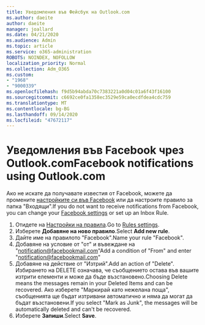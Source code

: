 ```yaml
---
title: Уведомления във Фейсбук на Outlook.com
ms.author: daeite
author: daeite
manager: joallard
ms.date: 04/21/2020
ms.audience: Admin
ms.topic: article
ms.service: o365-administration
ROBOTS: NOINDEX, NOFOLLOW
localization_priority: Normal
ms.collection: Adm_O365
ms.custom:
- "1968"
- "9000339"
ms.openlocfilehash: f9d5b94abda70c7383221a0d04c01a6f43f16100
ms.sourcegitcommit: c6692ce0fa1358ec3529e59ca0ecdfdea4cdc759
ms.translationtype: MT
ms.contentlocale: bg-BG
ms.lasthandoff: 09/14/2020
ms.locfileid: "47672117"
---
```

# <a name="facebook-notifications-using-outlookcom"></a><span data-ttu-id="ac08d-102">Уведомления във Facebook чрез Outlook.com</span><span class="sxs-lookup"><span data-stu-id="ac08d-102">Facebook notifications using Outlook.com</span></span>

<span data-ttu-id="ac08d-103">Ако не искате да получавате известия от Facebook, можете да промените [настройките си във Facebook](https://aka.ms/facebook-notifications-settings) или да настроите правило за папка "Входящи".</span><span class="sxs-lookup"><span data-stu-id="ac08d-103">If you do not want to receive notifications from Facebook, you can change your [Facebook settings](https://aka.ms/facebook-notifications-settings) or set up an Inbox Rule.</span></span>

1. <span data-ttu-id="ac08d-104">Отидете на [Настройки на правила](https://outlook.live.com/mail/options/mail/rules/inboxRules).</span><span class="sxs-lookup"><span data-stu-id="ac08d-104">Go to [Rules settings](https://outlook.live.com/mail/options/mail/rules/inboxRules).</span></span>
1. <span data-ttu-id="ac08d-105">Изберете **Добавяне на ново правило**.</span><span class="sxs-lookup"><span data-stu-id="ac08d-105">Select **Add new rule**.</span></span>
1. <span data-ttu-id="ac08d-106">Дайте име на правилото "Facebook".</span><span class="sxs-lookup"><span data-stu-id="ac08d-106">Name your rule "Facebook".</span></span>
1. <span data-ttu-id="ac08d-107">Добавяне на условие от "от" и въвеждане на "notification@facebookmail.com"</span><span class="sxs-lookup"><span data-stu-id="ac08d-107">Add a condition of "From" and enter "notification@facebookmail.com"</span></span>
1. <span data-ttu-id="ac08d-108">Добавяне на действие от "Изтрий".</span><span class="sxs-lookup"><span data-stu-id="ac08d-108">Add an action of "Delete".</span></span> <span data-ttu-id="ac08d-109">Избирането на DELETE означава, че съобщението остава във вашите изтрити елементи и може да бъде възстановено.</span><span class="sxs-lookup"><span data-stu-id="ac08d-109">Choosing Delete means the messages remain in your Deleted Items and can be recovered.</span></span> <span data-ttu-id="ac08d-110">Ако изберете "Маркирай като нежелана поща", съобщенията ще бъдат изтривани автоматично и няма да могат да бъдат възстановени.</span><span class="sxs-lookup"><span data-stu-id="ac08d-110">If you select "Mark as Junk", the messages will be automatically deleted and can't be recovered.</span></span>
1. <span data-ttu-id="ac08d-111">Изберете **Запиши**.</span><span class="sxs-lookup"><span data-stu-id="ac08d-111">Select **Save**.</span></span>